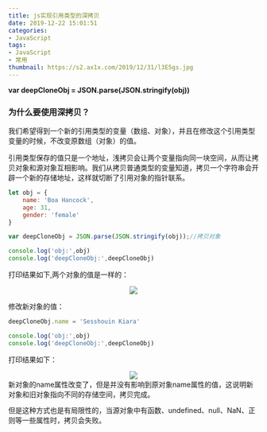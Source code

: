 ```yaml
---
title: js实现引用类型的深拷贝
date: 2019-12-22 15:01:51
categories:
- JavaScript
tags:
- JavaScript
- 常用
thumbnail: https://s2.ax1x.com/2019/12/31/l3E5gs.jpg
---
```

**var deepCloneObj = JSON.parse(JSON.stringify(obj))**

### 为什么要使用深拷贝？
我们希望得到一个新的引用类型的变量（数组、对象），并且在修改这个引用类型变量的时候，不改变原数组（对象）的值。

引用类型保存的值只是一个地址，浅拷贝会让两个变量指向同一块空间，从而让拷贝对象和源对象互相影响。我们从拷贝普通类型的变量知道，拷贝一个字符串会开辟一个新的存储地址，这样就切断了引用对象的指针联系。
```javascript
let obj = {
    name: 'Boa Hancock',
    age: 31,
    gender: 'female'
}

var deepCloneObj = JSON.parse(JSON.stringify(obj));//拷贝对象

console.log('obj:',obj)
console.log('deepCloneObj:',deepCloneObj)
```
<!-- more -->

打印结果如下,两个对象的值是一样的：
<div style="text-align:center;"><img src="/print1.png"></div>


修改新对象的值：
```javascript
deepCloneObj.name = 'Sesshouin Kiara'

console.log('obj:',obj)
console.log('deepCloneObj:',deepCloneObj)

```
打印结果如下：
<div style="text-align:center;"><img src="/print2.png"></div>
新对象的<span class="backgroundBlock">name</span>属性改变了，但是并没有影响到原对象<span class="backgroundBlock">name</span>属性的值，这说明新对象和旧对象指向不同的存储空间，拷贝完成。
<div style="height:12px;"></div>
但是这种方式也是有局限性的，当源对象中有<span class="backgroundBlock">函数、undefined、null、NaN、正则</span>等一些属性时，拷贝会失败。
